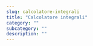 ```yaml
---
slug: calcolatore-integrali
title: "Calcolatore integrali"
category: ""
subcategory: ""
description: ""
---
```


